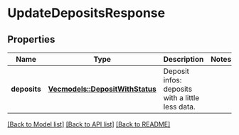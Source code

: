 # UpdateDepositsResponse

## Properties

Name | Type | Description | Notes
------------ | ------------- | ------------- | -------------
**deposits** | [**Vec<models::DepositWithStatus>**](DepositWithStatus.md) | Deposit infos: deposits with a little less data. | 

[[Back to Model list]](../README.md#documentation-for-models) [[Back to API list]](../README.md#documentation-for-api-endpoints) [[Back to README]](../README.md)


